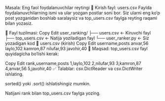 Masala: Eng faol foydalanuvchilar reytingi
📄 Kirish fayl: users.csv
Faylda foydalanuvchilarning ismi va ular yozgan postlar soni bor. Siz ularni eng ko‘p post yozganidan boshlab saralaysiz va top_users.csv faylga reyting raqami bilan yozasiz.

📁 Fayl tuzilmasi:
Copy
Edit
user_ranking/
├── users.csv        ← Kiruvchi fayl
├── top_users.csv    ← Natija yoziladigan fayl
└── user_ranker.py   ← Siz yozadigan kod
📄 users.csv (kirish)
Copy
Edit
username,posts
anvar,56
laylo,102
kamron,87
nilufar,93
javohir,40
🎯 Maqsad:
top_users.csv fayl quyidagicha bo‘lishi kerak:

Copy
Edit
rank,username,posts
1,laylo,102
2,nilufar,93
3,kamron,87
4,anvar,56
5,javohir,40
✅ Talablar:
csv.DictReader va csv.DictWriter ishlating.

sorted() yoki .sort() ishlatishingiz mumkin.

Natijani rank bilan top_users.csv faylga yozing.
